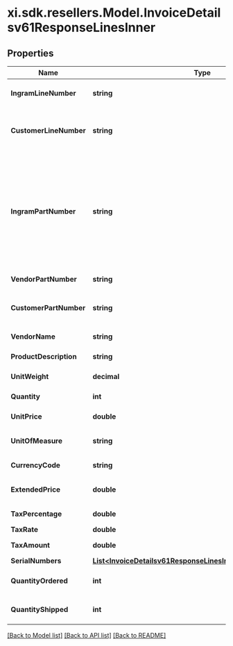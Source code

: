 # xi.sdk.resellers.Model.InvoiceDetailsv61ResponseLinesInner

## Properties

Name | Type | Description | Notes
------------ | ------------- | ------------- | -------------
**IngramLineNumber** | **string** | Unique line number from Ingram. | [optional] 
**CustomerLineNumber** | **string** | Line number passes by customer while creating an order. | [optional] [default to "0"]
**IngramPartNumber** | **string** | Ingram Micro SKU (stock keeping unit). An identification, usually alphanumeric, of a particular product that allows it to be tracked for inventory purposes. | [optional] 
**VendorPartNumber** | **string** | Vendor Part Number. | [optional] 
**CustomerPartNumber** | **string** | Part number from customer&#39;s system. | [optional] 
**VendorName** | **string** | Name of the vendor. | [optional] 
**ProductDescription** | **string** | Description of the product. | [optional] 
**UnitWeight** | **decimal** | Weight of the product. | [optional] 
**Quantity** | **int** | Quantity of the product. | [optional] 
**UnitPrice** | **double** | Unit price of the product. | [optional] 
**UnitOfMeasure** | **string** | Unit of measure of the product. | [optional] 
**CurrencyCode** | **string** | Currency code. | [optional] 
**ExtendedPrice** | **double** | Extended price of the product. | [optional] 
**TaxPercentage** | **double** | Tax percentage | [optional] 
**TaxRate** | **double** | Tax rate | [optional] 
**TaxAmount** | **double** | Line level tax amount. | [optional] 
**SerialNumbers** | [**List&lt;InvoiceDetailsv61ResponseLinesInnerSerialNumbersInner&gt;**](InvoiceDetailsv61ResponseLinesInnerSerialNumbersInner.md) |  | [optional] 
**QuantityOrdered** | **int** | Quantity ordered by the customer. | [optional] 
**QuantityShipped** | **int** | Quantity shipped to the customer. | [optional] 

[[Back to Model list]](../README.md#documentation-for-models) [[Back to API list]](../README.md#documentation-for-api-endpoints) [[Back to README]](../README.md)

